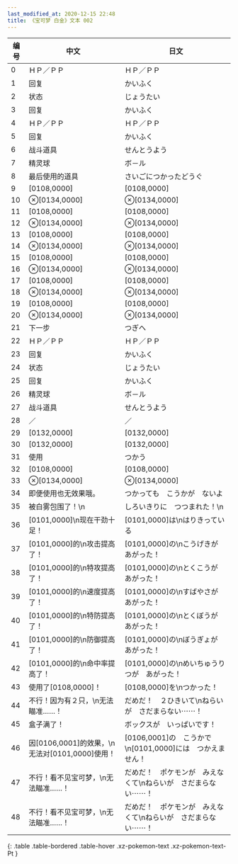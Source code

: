 ```yaml
---
last_modified_at: 2020-12-15 22:48
title: 《宝可梦 白金》文本 002
---
```

| 编号 | 中文 | 日文 |
| ---- | ---- | ---- |
| 0 | ＨＰ／ＰＰ | ＨＰ／ＰＰ |
| 1 | 回复 | かいふく |
| 2 | 状态 | じょうたい |
| 3 | 回复 | かいふく |
| 4 | ＨＰ／ＰＰ | ＨＰ／ＰＰ |
| 5 | 回复 | かいふく |
| 6 | 战斗道具 | せんとうよう |
| 7 | 精灵球 | ボ－ル |
| 8 | 最后使用的道具 | さいごにつかったどうぐ |
| 9 | [0108,0000] | [0108,0000] |
| 10 | ⊗[0134,0000] | ⊗[0134,0000] |
| 11 | [0108,0000] | [0108,0000] |
| 12 | ⊗[0134,0000] | ⊗[0134,0000] |
| 13 | [0108,0000] | [0108,0000] |
| 14 | ⊗[0134,0000] | ⊗[0134,0000] |
| 15 | [0108,0000] | [0108,0000] |
| 16 | ⊗[0134,0000] | ⊗[0134,0000] |
| 17 | [0108,0000] | [0108,0000] |
| 18 | ⊗[0134,0000] | ⊗[0134,0000] |
| 19 | [0108,0000] | [0108,0000] |
| 20 | ⊗[0134,0000] | ⊗[0134,0000] |
| 21 | 下一步 | つぎへ |
| 22 | ＨＰ／ＰＰ | ＨＰ／ＰＰ |
| 23 | 回复 | かいふく |
| 24 | 状态 | じょうたい |
| 25 | 回复 | かいふく |
| 26 | 精灵球 | ボ－ル |
| 27 | 战斗道具 | せんとうよう |
| 28 | ／ | ／ |
| 29 | [0132,0000] | [0132,0000] |
| 30 | [0132,0000] | [0132,0000] |
| 31 | 使用 | つかう |
| 32 | [0108,0000] | [0108,0000] |
| 33 | ⊗[0134,0000] | ⊗[0134,0000] |
| 34 | 即便使用也无效果哦。 | つかっても　こうかが　ないよ |
| 35 | 被白雾包围了！\n | しろいきりに　つつまれた！\n |
| 36 | [0101,0000]\n现在干劲十足！ | [0101,0000]は\nはりきっている |
| 37 | [0101,0000]的\n攻击提高了！ | [0101,0000]の\nこうげきが　あがった！ |
| 38 | [0101,0000]的\n特攻提高了！ | [0101,0000]の\nとくこうが　あがった！ |
| 39 | [0101,0000]的\n速度提高了！ | [0101,0000]の\nすばやさが　あがった！ |
| 40 | [0101,0000]的\n特防提高了！ | [0101,0000]の\nとくぼうが　あがった！ |
| 41 | [0101,0000]的\n防御提高了！ | [0101,0000]の\nぼうぎょが　あがった！ |
| 42 | [0101,0000]的\n命中率提高了！ | [0101,0000]の\nめいちゅうりつが　あがった！ |
| 43 | 使用了[0108,0000]！ | [0108,0000]を\nつかった！ |
| 44 | 不行！因为有２只，\n无法瞄准……！ | だめだ！　２ひきいて\nねらいが　さだまらない⋯⋯！ |
| 45 | 盒子满了！ | ボックスが　いっぱいです！ |
| 46 | 因[0106,0001]的效果，\n无法对[0101,0000]使用！ | [0106,0001]の　こうかで\n[0101,0000]には　つかえません！ |
| 47 | 不行！看不见宝可梦，\n无法瞄准……！ | だめだ！　ポケモンが　みえなくて\nねらいが　さだまらない⋯⋯！ |
| 48 | 不行！看不见宝可梦，\n无法瞄准……！ | だめだ！　ポケモンが　みえなくて\nねらいが　さだまらない⋯⋯！ |
{: .table .table-bordered .table-hover .xz-pokemon-text .xz-pokemon-text-Pt }
